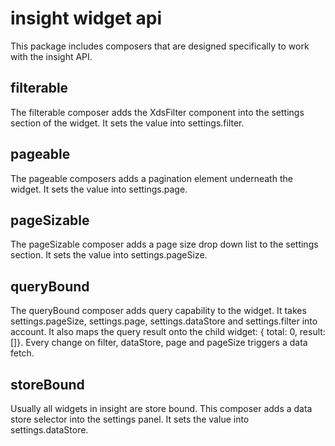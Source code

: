# insight widget api

This package includes composers that are designed specifically to work with the insight API.

## filterable
The filterable composer adds the XdsFilter component into the settings section of the widget. It sets the value into settings.filter.

## pageable
The pageable composers adds a pagination element underneath the widget. It sets the value into settings.page.

## pageSizable
The pageSizable composer adds a page size drop down list to the settings section. It sets the value into settings.pageSize.

## queryBound
The queryBound composer adds query capability to the widget. It takes settings.pageSize, settings.page, settings.dataStore and settings.filter into account.
It also maps the query result onto the child widget: { total: 0, result: []}.
Every change on filter, dataStore, page and pageSize triggers a data fetch.

## storeBound
Usually all widgets in insight are store bound. This composer adds a data store selector into the settings panel. It sets the value into settings.dataStore.
